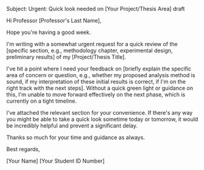 Subject: Urgent: Quick look needed on [Your Project/Thesis Area] draft

Hi Professor [Professor's Last Name],

Hope you're having a good week.

I'm writing with a somewhat urgent request for a quick review of the [specific section, e.g., methodology chapter, experimental design, preliminary results] of my [Project/Thesis Title].

I've hit a point where I need your feedback on [briefly explain the specific area of concern or question, e.g., whether my proposed analysis method is sound, if my interpretation of these initial results is correct, if I'm on the right track with the next steps]. Without a quick green light or guidance on this, I'm unable to move forward effectively on the next phase, which is currently on a tight timeline.

I've attached the relevant section for your convenience. If there's any way you might be able to take a quick look sometime today or tomorrow, it would be incredibly helpful and prevent a significant delay.

Thanks so much for your time and guidance as always.

Best regards,

[Your Name]
[Your Student ID Number]